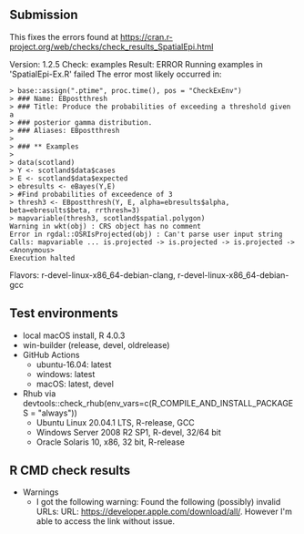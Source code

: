 ## Submission

This fixes the errors found at https://cran.r-project.org/web/checks/check_results_SpatialEpi.html

Version: 1.2.5
Check: examples
Result: ERROR
    Running examples in 'SpatialEpi-Ex.R' failed
    The error most likely occurred in:
    
    > base::assign(".ptime", proc.time(), pos = "CheckExEnv")
    > ### Name: EBpostthresh
    > ### Title: Produce the probabilities of exceeding a threshold given a
    > ### posterior gamma distribution.
    > ### Aliases: EBpostthresh
    >
    > ### ** Examples
    >
    > data(scotland)
    > Y <- scotland$data$cases
    > E <- scotland$data$expected
    > ebresults <- eBayes(Y,E)
    > #Find probabilities of exceedence of 3
    > thresh3 <- EBpostthresh(Y, E, alpha=ebresults$alpha, beta=ebresults$beta, rrthresh=3)
    > mapvariable(thresh3, scotland$spatial.polygon)
    Warning in wkt(obj) : CRS object has no comment
    Error in rgdal::OSRIsProjected(obj) : Can't parse user input string
    Calls: mapvariable ... is.projected -> is.projected -> is.projected -> <Anonymous>
    Execution halted
Flavors: r-devel-linux-x86_64-debian-clang, r-devel-linux-x86_64-debian-gcc


## Test environments

* local macOS install, R 4.0.3
* win-builder (release, devel, oldrelease)
* GitHub Actions
    + ubuntu-16.04: latest
    + windows: latest
    + macOS: latest, devel
* Rhub via devtools::check_rhub(env_vars=c(R_COMPILE_AND_INSTALL_PACKAGES = "always"))
    + Ubuntu Linux 20.04.1 LTS, R-release, GCC
    + Windows Server 2008 R2 SP1, R-devel, 32/64 bit
    + Oracle Solaris 10, x86, 32 bit, R-release


## R CMD check results

* Warnings
    + I got the following warning: Found the following (possibly) invalid URLs: URL: https://developer.apple.com/download/all/. However I'm able to access the link without issue.


